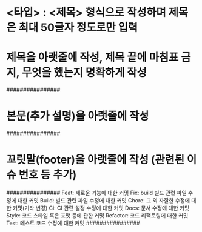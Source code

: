 # <타입> : <제목> 형식으로 작성하며 제목은 최대 50글자 정도로만 입력

# 제목을 아랫줄에 작성, 제목 끝에 마침표 금지, 무엇을 했는지 명확하게 작성

################

# 본문(추가 설명)을 아랫줄에 작성

################

# 꼬릿말(footer)을 아랫줄에 작성 (관련된 이슈 번호 등 추가)

################
Feat: 새로운 기능에 대한 커밋
Fix: build 빌드 관련 파일 수정에 대한 커밋
Build: 빌드 관련 파일 수정에 대한 커밋
Chore: 그 외 자잘한 수정에 대한 커밋(기타 변경)
Ci: CI 관련 설정 수정에 대한 커밋
Docs: 문서 수정에 대한 커밋
Style: 코드 스타일 혹은 포맷 등에 관한 커밋
Refactor: 코드 리팩토링에 대한 커밋
Test: 테스트 코드 수정에 대한 커밋
################
